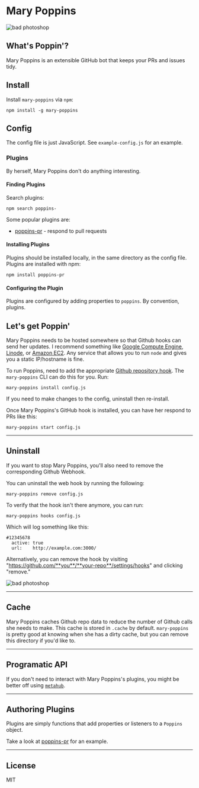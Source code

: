 # Mary Poppins


![bad photoshop](https://raw.github.com/btford/mary-poppins/master/img/poppins.jpg)

## What's Poppin'?

Mary Poppins is an extensible GitHub bot that keeps your PRs and issues tidy.


## Install

Install `mary-poppins` via `npm`:

```shell
npm install -g mary-poppins
```


## Config

The config file is just JavaScript.
See `example-config.js` for an example.

### Plugins

By herself, Mary Poppins don't do anything interesting.


#### Finding Plugins

Search plugins:

```
npm search poppins-
```

Some popular plugins are:

* [poppins-pr](https://github.com/btford/poppins-pr) - respond to pull requests


#### Installing Plugins

Plugins should be installed locally, in the same directory as the config file.
Plugins are installed with npm:

```
npm install poppins-pr
```

#### Configuring the Plugin

Plugins are configured by adding properties to `poppins`.
By convention, plugins.


## Let's get Poppin'

Mary Poppins needs to be hosted somewhere so that Github hooks can send her updates.
I recommend something like [Google Compute Engine](https://cloud.google.com/products/compute-engine),
[Linode](https://www.linode.com/), or [Amazon EC2](http://aws.amazon.com/ec2/).
Any service that allows you to run `node` and gives you a static IP/hostname is fine.

To run Poppins, need to add the appropriate [Github repository hook](http://developer.github.com/v3/repos/hooks/).
The `mary-poppins` CLI can do this for you.
Run:

```shell
mary-poppins install config.js
```

If you need to make changes to the config, uninstall then re-install.

Once Mary Poppins's GitHub hook is installed, you can have her respond to PRs like this:

```shell
mary-poppins start config.js
```


-------------------------------------------------------------------------------

## Uninstall

If you want to stop Mary Poppins, you'll also need to remove the corresponding Github Webhook.

You can uninstall the web hook by running the following:

```shell
mary-poppins remove config.js
```

To verify that the hook isn't there anymore, you can run:

```shell
mary-poppins hooks config.js
```

Which will log something like this:

```
#12345678
  active: true
  url:    http://example.com:3000/
```

Alternatively, you can remove the hook by visiting "https://github.com/**you**/**your-repo**/settings/hooks" and clicking "remove."

![bad photoshop](https://raw.github.com/btford/poppins/master/img/github-hooks.jpg)

-------------------------------------------------------------------------------

## Cache

Mary Poppins caches Github repo data to reduce the number of Github calls she needs to make.
This cache is stored in `.cache` by default.
`mary-poppins` is pretty good at knowing when she has a dirty cache, but you can remove this directory if you'd like to.


-------------------------------------------------------------------------------

## Programatic API

If you don't need to interact with Mary Poppins's plugins, you might be better off using [`metahub`](https://github.com/btford/metahub).


-------------------------------------------------------------------------------

## Authoring Plugins

Plugins are simply functions that add properties or listeners to a `Poppins` object.



Take a look at [poppins-pr](https://github.com/btford/poppins-pr) for an example.

-------------------------------------------------------------------------------

## License
MIT
